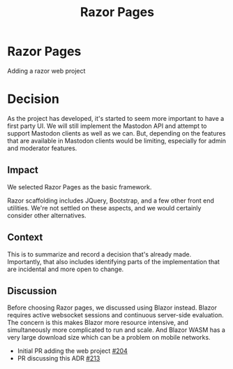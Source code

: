 ﻿---
title: Razor Pages
code: adr-10
order: 10
discussionUrl: https://github.com/Letterbook/Letterbook/pull/213
statusHistory:
- status: decided
  date: 2024-05-05
---

# Razor Pages

Adding a razor web project 

# Decision

As the project has developed, it's started to seem more important to have a first party UI. We will still implement the Mastodon API and attempt to support Mastodon clients as well as we can. But, depending on the features that are available in Mastodon clients would be limiting, especially for admin and moderator features.

## Impact

We selected Razor Pages as the basic framework.

Razor scaffolding includes JQuery, Bootstrap, and a few other front end utilities. We're not settled on these aspects, and we would certainly consider other alternatives.

## Context

This is to summarize and record a decision that's already made. Importantly, that also includes identifying parts of the implementation that are incidental and more open to change.

## Discussion

Before choosing Razor pages, we discussed using Blazor instead. Blazor requires active websocket sessions and continuous server-side evaluation. The concern is this makes Blazor more resource intensive, and simultaneously more complicated to run and scale. And Blazor WASM has a very large download size which can be a problem on mobile networks.

- Initial PR adding the web project [#204](https://github.com/Letterbook/Letterbook/pull/204)
- PR discussing this ADR [#213](https://github.com/Letterbook/Letterbook/pull/213)
